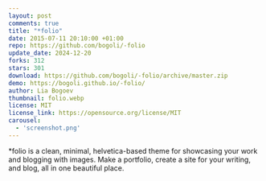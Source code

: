 ```yaml
---
layout: post
comments: true
title: "*folio"
date: 2015-07-11 20:10:00 +01:00
repo: https://github.com/bogoli/-folio
update_date: 2024-12-20
forks: 312
stars: 301
download: https://github.com/bogoli/-folio/archive/master.zip
demo: https://bogoli.github.io/-folio/
author: Lia Bogoev
thumbnail: folio.webp
license: MIT
license_link: https://opensource.org/license/MIT
carousel:
  - 'screenshot.png'
---
```


*folio is a clean, minimal, helvetica-based theme for showcasing your work and blogging with images. Make a portfolio, create a site for your writing, and blog, all in one beautiful place.
